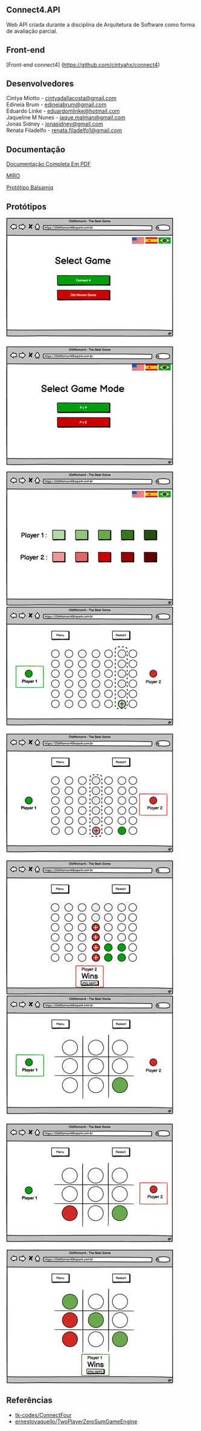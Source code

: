 ## Connect4.API
Web API criada durante a disciplina de Arquitetura de Software como forma de avaliação parcial.

## Front-end
[Front-end connect4] (https://github.com/cintyahx/connect4)

## Desenvolvedores
Cintya Miotto - cintyadallacosta@gmail.com  
Edineia Brum - edineiabrum@gmail.com  
Eduardo Linke - eduardomlinke@hotmail.com  
Jaqueline M Nunes - jaque.malman@gmail.com  
Jonas Sidney - jonasidney@gmail.com  
Renata Filadelfo - renata.filadelfo1@gmail.com

## Documentação

[Documentação Completa Em PDF](documentacao.pdf)

[MIRO](https://miro.com/welcomeonboard/WWkwRmh4bHNvdThsSGMxNlBZY2xjWG9rNTkzWEF5N2VSRkZCZWVHbUJJSGx3SG1wd0NWOVZNeDlTaThhZEJwVHwzNDU4NzY0NTYwNDQ3MDY1NjY3fDI=?share_link_id=16074902350)

[Protótipo Balsamiq](https://balsamiq.cloud/shbrc0s/psn0uk8)

## Protótipos
![](settings.png)
![](connect4.png)
![](tictactoe.png)


## Referências
- [tk-codes/ConnectFour](https://github.com/tk-codes/ConnectFour)
- [ernestoyaquello/TwoPlayerZeroSumGameEngine](https://github.com/ernestoyaquello/TwoPlayerZeroSumGameEngine)

